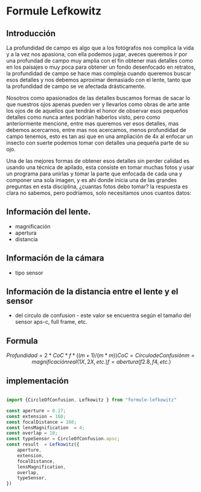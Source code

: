 # Formule Lefkowitz

## Introducción

La profundidad de campo es algo que a los fotógrafos nos complica la vida y a la vez nos apasiona, con ella podemos jugar, aveces queremos ir por una profundad de campo muy amplia con el fin obtener mas detalles como en los  paisajes o muy poca para obtener un fondo desenfocado en retratos, la profundidad de campo se hace mas compleja cuando queremos buscar esos detalles y nos  debemos aproximar demasiado con el lente, tanto que la profundidad de campo se ve afectada drásticamente.

Nosotros como apasionados de las detalles buscamos formas de sacar lo que nuestros ojos apenas pueden ver y llevarlos como obras de arte ante los ojos de de aquellos que tendrán el honor de observar esos pequeños detalles como nunca antes podrían haberlos visto, pero como anteriormente mencioné, entre mas queremos ver esos detalles, mas debemos acercarnos, entre mas nos acercamos, menos profundidad de campo tenemos, esto es tan asi que en una ampliación de 4x al enfocar un insecto con suerte podemos tomar con detalles  una pequeña parte de su ojo.

Una de las mejores formas de obtener esos detalles sin perder calidad es usando una técnica de apilado, esta consiste en tomar muchas fotos y usar un programa para unirlas y tomar la parte que enfocada de cada una y componer una sola imagen,  y es ahi donde inicia una de las grandes preguntas en esta disciplina, ¿cuantas fotos debo tomar? la respuesta es clara no sabemos, pero podríamos, solo necesitamos unos cuantos datos:

## Información del lente.
- magnificación
- apertura
- distancia 

## Información de la cámara
- tipo sensor
## Información de la distancia entre el lente y el sensor
- del circulo de confusion   - este valor se encuentra según el tamaño del sensor  aps-c, full frame, etc.


## Formula

``` math
Profundidad = 2 * CoC * f* ((m+1)/(m*m))

CoC = Círculo de Confusión
m = magnificación real (1X, 2X, etc.)
f = abertura (f2.8, f4, etc.)
```

## implementación

``` ts

import {CircleOfConfusion, Lefkowitz } from "formule-lefkowitz"

const aperture = 0.17;
const extension = 160;
const focalDistance = 160;
const lensMagnification  = 4;
const overlap = 10;
const typeSensor = CircleOfConfusion.apsc;
const result  = Lefkowitz({
    aperture,
    extension,
    focalDistance,
    lensMagnification,
    overlap,
    typeSensor,
})

```
